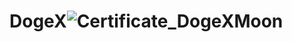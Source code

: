 # DogeX![Certificate_DogeXMoon](https://user-images.githubusercontent.com/81981737/147684820-756dbfe3-839d-49c6-99ff-b44e7535c33f.jpg)
